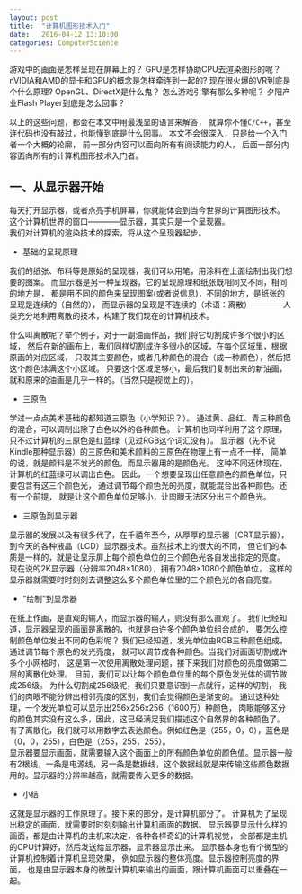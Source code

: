 ```yaml
---
layout: post
title:  "计算机图形技术入门"
date:   2016-04-12 13:10:00
categories: ComputerScience
---
```


游戏中的画面是怎样呈现在屏幕上的？
GPU是怎样协助CPU去渲染图形的呢？
nVIDIA和AMD的显卡和GPU的概念是怎样牵连到一起的? 
现在很火爆的VR到底是个什么原理?
OpenGL、DirectX是什么鬼？
怎么游戏引擎有那么多种呢？
夕阳产业Flash Player到底是怎么回事？

以上的这些问题，都会在本文中用最浅显的语言来解答，
就算你不懂`C/C++`，甚至连代码也没有敲过，也能懂到底是什么回事。
本文不会很深入，只是给一个入门者一个大概的轮廓，
前一部分内容可以面向所有有阅读能力的人，
后面一部分内容面向所有的计算机图形技术入门者。

## 一、从显示器开始

每天打开显示器，或者点亮手机屏幕，你就能体会到当今世界的计算图形技术。
这个计算机世界的窗口————显示器，其实只是一个呈现器。  
我们对计算机的渲染技术的探索，将从这个呈现器起步。

* 基础的呈现原理

我们的纸张、布料等是原始的呈现器，我们可以用笔，用涂料在上面绘制出我们想要的图案。
而显示器是另一种呈现器，它的呈现原理和纸张既相同又不同，相同的地方是，
都是用不同的颜色来呈现图案(或者说信息)，不同的地方，是纸张的呈现是连续的（自然的），
而显示器的呈现是不连续的（术语：离散）————人类充分地利用离散的技术，构建了我们现在的计算机技术。

什么叫离散呢？举个例子，对于一副油画作品，我们将它切割成许多个很小的区域，
然后在新的画布上，我们同样切割成许多很小的区域，在每个区域里，根据原画的对应区域，
只取其主要颜色，或者几种颜色的混合（成一种颜色），然后把这个颜色涂满这个小区域。
只要这个区域足够小，最后我们复制出来的新油画，就和原来的油画是几乎一样的。（当然只是视觉上的）。

* 三原色

学过一点点美术基础的都知道三原色（小学知识？）。
通过黄、品红、青三种颜色的混合，可以调制出除了白色以外的各种颜色。
计算机也同样利用了这个原理，只不过计算机的三原色是红蓝绿（见过RGB这个词汇没有）。
显示器（先不说Kindle那种显示器）的三原色和美术颜料的三原色在物理上有一点不一样，
简单的说，就是颜料是不发光的颜色，而显示器用的是颜色光。
这种不同还体现在，计算机的红蓝绿可以调出白色。
因此，一个想要呈现出任意颜色的颜色单位，只要包含有这三个颜色光，
通过调节每个颜色光的亮度，就能混合出各种颜色。还有一个前提，
就是让这个颜色单位足够小，让肉眼无法区分出三个颜色光。
 
* 三原色到显示器

显示器的发展以及有很多代了，在千禧年至今，从厚厚的显示器（CRT显示器），
到今天的各种液晶（LCD）显示器技术。虽然技术上的很大的不同，
但它们的本质是一样的，就是让显示屏上每个颜色单位的三个颜色光各自发出指定的亮度。
现在说的2K显示器（分辨率2048×1080），拥有2048×1080个颜色单位，
这样的显示器就需要时时刻刻去调整这么多个颜色单位里的三个颜色光的各自亮度。

* "绘制"到显示器

在纸上作画，是直观的输入，而显示器的输入，则没有那么直观了。
我们已经知道，显示器呈现的画面是离散的，也就是由许多个颜色单位组合成的，
要怎么控制颜色单位发出不同的色彩呢？
我们已经知道，发光单位由RGB三种颜色组成，通过调节每个原色的发光亮度，
就可以调节成各种颜色。当我们对画面切割成许多个小网格时，
这是第一次使用离散处理问题，接下来我们对颜色的亮度做第二层的离散化处理。
目前，我们可以让每个颜色单位里的每个原色发光体的调节做成256级。
为什么切割成256级呢，我们只要意识到一点就行，这样的切割，
我们的肉眼不能分辨出相邻亮度的区别，我们会觉得颜色是渐变的。
通过这种处理，一个发光单位可以显示出256x256x256（1600万）种颜色，
肉眼能够区分的颜色其实没有这么多，因此，这已经满足我们描述这个自然界的各种颜色了。  
有了离散化，我们就可以用数字去表达颜色。例如红色是（255，0，0），蓝色是（0，0，255），白色是（255，255，255）。  
显示器要显示画面，就需要输入这个画面上的所有颜色单位的颜色值。显示器一般有2根线，一条是电源线，另一条是数据线，这个数据线就是来传输这些颜色数据用的。显示器的分辨率越高，就需要传入更多的数据。

* 小结

这就是显示器的工作原理了。接下来的部分，是计算机部分了。
计算机为了呈现出稳定的画面，就需要时时刻刻输出计算机画面的数据。
显示器要显示什么样的画面，都是由计算机的主机来决定，各种各样奇幻的计算机视觉，
全部都是主机的CPU计算好，然后发送给显示器，显示器显示出来。
显示器本身也有个微型的计算机控制着计算机呈现效果，
例如显示器的整体亮度。显示器控制亮度的界面，
也是由显示器本身的微型计算机来输出的画面，跟计算机画面可以重叠在一起。
